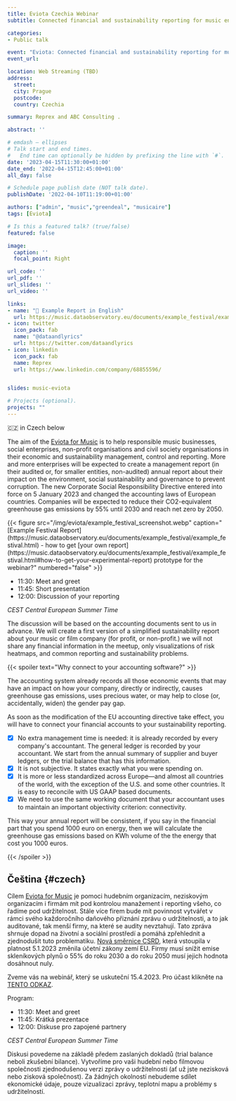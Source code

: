 ```yaml
---
title: Eviota Czechia Webinar
subtitle: Connected financial and sustainability reporting for music enterprises

categories:
- Public talk

event: "Eviota: Connected financial and sustainability reporting for music enterprises 🇨🇿  " 
event_url: 

location: Web Streaming (TBD)
address:
  street: 
  city: Prague
  postcode: 
  country: Czechia

summary: Reprex and ABC Consulting .

abstract: ''

# emdash — ellipses  
# Talk start and end times.
#   End time can optionally be hidden by prefixing the line with `#`.
date: '2023-04-15T11:30:00+01:00'
date_end: '2022-04-15T12:45:00+01:00'
all_day: false

# Schedule page publish date (NOT talk date).
publishDate: '2022-04-10T11:19:00+01:00'

authors: ["admin", "music","greendeal", "musicaire"]
tags: [Eviota]

# Is this a featured talk? (true/false)
featured: false

image:
  caption: ''
  focal_point: Right

url_code: ''
url_pdf: ''
url_slides: ''
url_video: ''

links:
- name: "📖 Example Report in English"
  url: https://music.dataobservatory.eu/documents/example_festival/example_festival.html
- icon: twitter
  icon_pack: fab
  name: "@dataandlyrics"
  url: https://twitter.com/dataandlyrics
- icon: linkedin
  icon_pack: fab
  name: Reprex
  url: https://www.linkedin.com/company/68855596/


slides: music-eviota

# Projects (optional).
projects: ""
---
```


🇨🇿 in Czech below 


The aim of the [Eviota for Music](/project/musiceviota/) is to help responsible music businesses, social enterprises, non-profit organisations and civil society organisations in their economic and sustainability management, control and reporting. More and more enterprises will be expected to create a management report (in their audited or, for smaller entities, non-audited) annual report about their impact on the environment, social sustainability and governance to prevent corruption. The new Corporate Social Responsibility Directive entered into force on 5 January 2023 and changed the accounting laws of European countries.  Companies will be expected to reduce their CO2-equivalent greenhouse gas emissions by 55% until 2030 and reach net zero by 2050. 

<td style="text-align: center;">{{< figure src="/img/eviota/example_festival_screenshot.webp" caption="[Example Festival Report](https://music.dataobservatory.eu/documents/example_festival/example_festival.html) - how to get [your own report](https://music.dataobservatory.eu/documents/example_festival/example_festival.html#how-to-get-your-experimental-report) prototype for the webinar?" numbered="false" >}}</td>

- 11:30: Meet and greet
- 11:45: Short presentation 
- 12:00: Discussion of your reporting

*CEST Central European Summer Time*

The discussion will be based on the accounting documents sent to us in advance. We will create a first version of a simplified sustainability report about your music or film company (for profit, or non-profit.) we will not share any financial information in the meetup, only visualizations of risk heatmaps, and common reporting and sustainability problems.

{{< spoiler text="Why connect to your accounting software?" >}}

The accounting system already records all those economic events that may have an impact on how your company, directly or indirectly, causes greenhouse gas emissions, uses precious water, or may help to close (or, accidentally, widen) the gender pay gap. 

As soon as the modification of the EU accounting directive take effect, you will have to connect your financial accounts to your sustainability reporting.

- [x] No extra management time is needed: it is already recorded by every company's accountant. The general ledger is recorded by your accountant. We start from the annual summary of supplier and buyer ledgers, or the trial balance that has this information.
- [x] It is not subjective.  It states exactly what you were spending on.
- [x] It is more or less standardized across Europe—and almost all countries of the world, with the exception of the U.S. and some other countries. It is easy to reconcile with US GAAP based documents.
- [x] We need to use the same working document that your accountant uses to maintain an important objectivity criterion: connectivity. 

This way your annual report will be consistent, if you say in the financial part that you spend 1000 euro on energy, then we will calculate the greenhouse gas emissions based on KWh volume of the the energy that cost you 1000 euros.

{{< /spoiler >}}

## Čeština {#czech}

Cílem [Eviota for Music](https://reprex.nl/project/musiceviota/) je pomoci hudebním organizacím, neziskovým organizacím i firmám mít pod kontrolou manažement i reporting všeho, co řadíme pod udržitelnost. Stále více firem bude mít povinnost vytvářet v rámci svého každoročního daňového přiznání zprávu o udržitelnosti, a to jak auditované, tak menší firmy, na které se audity nevztahují. Tato zpráva shrnuje dopad na životní a sociální prostředí a pomáhá zpřehlednit a zjednodušit tuto problematiku. [Nová směrnice CSRD](https://csrd.cz/co-je-csrd/?gclid=CjwKCAjwitShBhA6EiwAq3RqAyqL5OHuGsZwAICAJ1ueC484eD718JZytrfVl6neiC-vWtdfgPXHhhoCD_YQAvD_BwE), která vstoupila v platnost 5.1.2023 změnila účetní zákony zemí EU. Firmy musí snížit emise skleníkových plynů o 55% do roku 2030 a do roku 2050 musí jejich hodnota dosáhnout nuly. 

Zveme vás na webinář, který se uskuteční 15.4.2023. Pro účast klikněte na [TENTO ODKAZ](https://meet.jit.si/EviotaPrague20230415).

Program:

-	11:30: Meet and greet
-	11:45: Krátká prezentace 
-	12:00: Diskuse pro zapojené partnery 

*CEST Central European Summer Time*

Diskusi povedeme na základě předem zaslaných dokladů (trial balance neboli zkušební bilance). Vytvoříme pro vaši hudební nebo filmovou společnosti zjednodušenou verzi zprávy o udržitelnosti (ať už jste nezisková nebo zisková společnost). Za žádných okolností nebudeme sdílet ekonomické údaje, pouze vizualizaci zprávy, teplotní mapu a problémy s udržitelností. 

